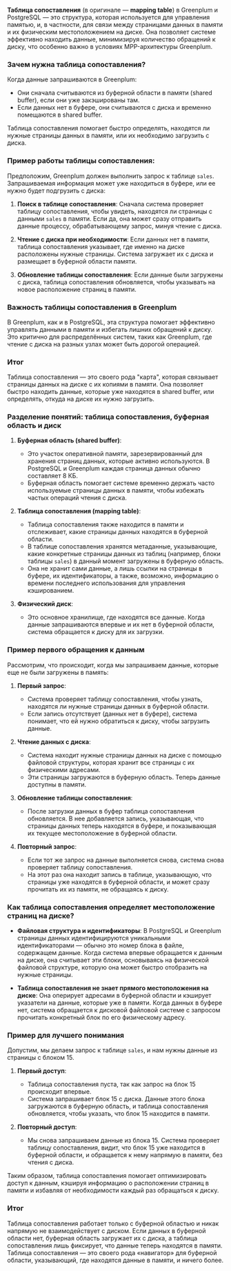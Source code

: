 **Таблица сопоставления** (в оригинале — **mapping table**) в Greenplum и PostgreSQL — это структура, которая используется для управления памятью, и, в частности, для связи между страницами данных в памяти и их физическим местоположением на диске. Она позволяет системе эффективно находить данные, минимизируя количество обращений к диску, что особенно важно в условиях MPP-архитектуры Greenplum.

### Зачем нужна таблица сопоставления?

Когда данные запрашиваются в Greenplum:

- Они сначала считываются из буферной области в памяти (shared buffer), если они уже закэшированы там.
- Если данных нет в буфере, они считываются с диска и временно помещаются в shared buffer.

Таблица сопоставления помогает быстро определять, находятся ли нужные страницы данных в памяти, или их необходимо загрузить с диска.

### Пример работы таблицы сопоставления:

Предположим, Greenplum должен выполнить запрос к таблице `sales`. Запрашиваемая информация может уже находиться в буфере, или ее нужно будет подгрузить с диска:

1. **Поиск в таблице сопоставления**: Сначала система проверяет таблицу сопоставления, чтобы увидеть, находятся ли страницы с данными `sales` в памяти. Если да, она может сразу отправить данные процессу, обрабатывающему запрос, минуя чтение с диска.
    
2. **Чтение с диска при необходимости**: Если данных нет в памяти, таблица сопоставления указывает, где именно на диске расположены нужные страницы. Система загружает их с диска и размещает в буферной области памяти.
    
3. **Обновление таблицы сопоставления**: Если данные были загружены с диска, таблица сопоставления обновляется, чтобы указывать на новое расположение страниц в памяти.
    

### Важность таблицы сопоставления в Greenplum

В Greenplum, как и в PostgreSQL, эта структура помогает эффективно управлять данными в памяти и избегать лишних обращений к диску. Это критично для распределённых систем, таких как Greenplum, где чтение с диска на разных узлах может быть дорогой операцией.

### Итог

Таблица сопоставления — это своего рода "карта", которая связывает страницы данных на диске с их копиями в памяти. Она позволяет быстро находить данные, которые уже находятся в shared buffer, или определять, откуда на диске их нужно загрузить.


### Разделение понятий: таблица сопоставления, буферная область и диск

1. **Буферная область (shared buffer)**:
    
    - Это участок оперативной памяти, зарезервированный для хранения страниц данных, которые активно используются. В PostgreSQL и Greenplum каждая страница данных обычно составляет 8 КБ.
    - Буферная область помогает системе временно держать часто используемые страницы данных в памяти, чтобы избежать частых операций чтения с диска.
2. **Таблица сопоставления (mapping table)**:
    
    - Таблица сопоставления также находится в памяти и отслеживает, какие страницы данных находятся в буферной области.
    - В таблице сопоставления хранятся метаданные, указывающие, какие конкретные страницы данных из таблиц (например, блоки таблицы `sales`) в данный момент загружены в буферную область.
    - Она не хранит сами данные, а лишь ссылки на страницы в буфере, их идентификаторы, а также, возможно, информацию о времени последнего использования для управления кэшированием.
3. **Физический диск**:
    
    - Это основное хранилище, где находятся все данные. Когда данные запрашиваются впервые и их нет в буферной области, система обращается к диску для их загрузки.

### Пример первого обращения к данным

Рассмотрим, что происходит, когда мы запрашиваем данные, которые еще не были загружены в память:

1. **Первый запрос**:
    
    - Система проверяет таблицу сопоставления, чтобы узнать, находятся ли нужные страницы данных в буферной области.
    - Если запись отсутствует (данных нет в буфере), система понимает, что ей нужно обратиться к диску, чтобы загрузить данные.
2. **Чтение данных с диска**:
    
    - Система находит нужные страницы данных на диске с помощью файловой структуры, которая хранит все страницы с их физическими адресами.
    - Эти страницы загружаются в буферную область. Теперь данные доступны в памяти.
3. **Обновление таблицы сопоставления**:
    
    - После загрузки данных в буфер таблица сопоставления обновляется. В нее добавляется запись, указывающая, что страницы данных теперь находятся в буфере, и показывающая их текущее местоположение в буферной области.
4. **Повторный запрос**:
    
    - Если тот же запрос на данные выполняется снова, система снова проверяет таблицу сопоставления.
    - На этот раз она находит запись в таблице, указывающую, что страницы уже находятся в буферной области, и может сразу прочитать их из памяти, не обращаясь к диску.

### Как таблица сопоставления определяет местоположение страниц на диске?

- **Файловая структура и идентификаторы**: В PostgreSQL и Greenplum страницы данных идентифицируются уникальными идентификаторами — обычно это номер блока в файле, содержащем данные. Когда система впервые обращается к данным на диске, она считывает эти блоки, основываясь на физической файловой структуре, которую она может быстро отобразить на нужные страницы.
    
- **Таблица сопоставления не знает прямого местоположения на диске**: Она оперирует адресами в буферной области и кэширует указатели на данные, которые уже в памяти. Когда данных в буфере нет, система обращается к дисковой файловой системе с запросом прочитать конкретный блок по его физическому адресу.
    

### Пример для лучшего понимания

Допустим, мы делаем запрос к таблице `sales`, и нам нужны данные из страницы с блоком 15.

1. **Первый доступ**:
    
    - Таблица сопоставления пуста, так как запрос на блок 15 происходит впервые.
    - Система запрашивает блок 15 с диска. Данные этого блока загружаются в буферную область, и таблица сопоставления обновляется, чтобы указать, что блок 15 находится в памяти.
2. **Повторный доступ**:
    
    - Мы снова запрашиваем данные из блока 15. Система проверяет таблицу сопоставления, видит, что блок 15 уже находится в буферной области, и обращается к нему напрямую в памяти, без чтения с диска.

Таким образом, таблица сопоставления помогает оптимизировать доступ к данным, кэшируя информацию о расположении страниц в памяти и избавляя от необходимости каждый раз обращаться к диску.

### Итог

Таблица сопоставления работает только с буферной областью и никак напрямую не взаимодействует с диском. Если данных в буферной области нет, буферная область загружает их с диска, а таблица сопоставления лишь фиксирует, что данные теперь находятся в памяти. Таблица сопоставления — это своего рода «навигатор» для буферной области, указывающий, где находятся данные в памяти, и ничего более.